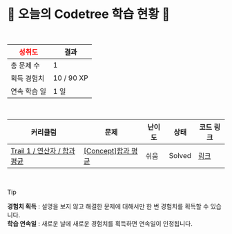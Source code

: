 # 🌲 오늘의 Codetree 학습 현황 🌲

<br />

| <span style="color:red;display:block;text-align:center;"> **성취도**</span> | 결과 |
|---|---|
| 총 문제 수 | 1 |
| 획득 경험치 | 10 / 90 XP |
| 연속 학습 일 | 1 일 |

<br />

|커리큘럼|문제|난이도|상태|코드 링크|
|---|---|---|---|---|
|[Trail 1 / 연산자 / 합과 평균](https://en.codetree.ai/trail-info/novice-low/)|[[Concept]합과 평균](https://en.codetree.ai/trails/complete/curated-cards/intro-sum-and-avg/)|쉬움|Solved|[링크](https://github.com/junsutaro/codetree-TILs/blob/main/250201/%ED%95%A9%EA%B3%BC%20%ED%8F%89%EA%B7%A0/sum-and-avg.js)|


<br />

> [!TIP]
> **경험치 획득** : 설명을 보지 않고 해결한 문제에 대해서만 한 번 경험치를 획득할 수 있습니다.  
> **학습 연속일** : 새로운 날에 새로운 경험치를 획득하면 연속일이 인정됩니다.

